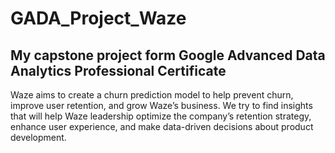 # GADA_Project_Waze
## My capstone project form Google Advanced Data Analytics Professional Certificate

Waze aims to create a churn prediction model to help prevent churn, improve user retention, and grow Waze’s business. We try to find insights that will help Waze leadership optimize the company’s retention strategy, enhance user experience, and make data-driven decisions about product development.  
